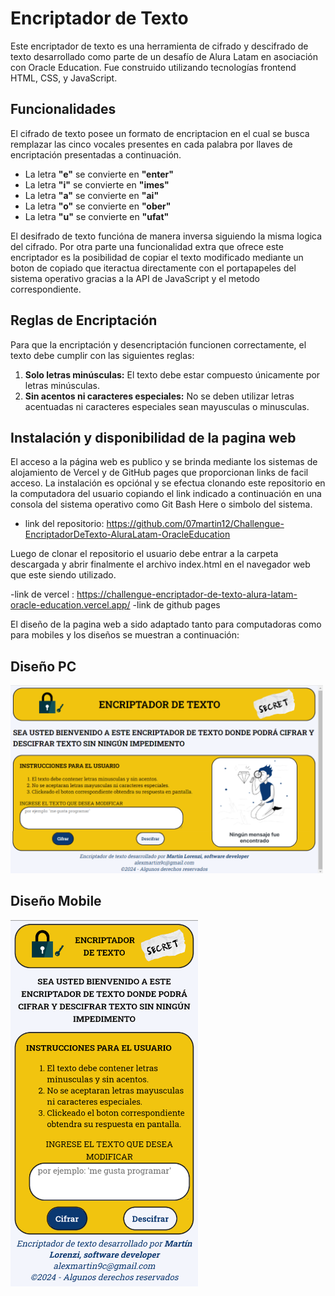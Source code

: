# Encriptador de Texto

Este encriptador de texto es una herramienta de cifrado y descifrado de texto desarrollado como parte de un desafío de Alura Latam en asociación con Oracle Education. Fue construido utilizando tecnologías frontend HTML, CSS, y JavaScript.

## Funcionalidades

El cifrado de texto posee un formato de encriptacion en el cual se busca remplazar las cinco vocales presentes en cada palabra por llaves de encriptación presentadas a continuación. 

- La letra **"e"** se convierte en **"enter"**
- La letra **"i"** se convierte en **"imes"**
- La letra **"a"** se convierte en **"ai"**
- La letra **"o"** se convierte en **"ober"**
- La letra **"u"** se convierte en **"ufat"**

El desifrado de texto funcióna de manera inversa siguiendo la misma logica del cifrado. Por otra parte una funcionalidad extra que ofrece este encriptador es la posibilidad de copiar el texto modificado mediante un boton de copiado que iteractua directamente con el portapapeles del sistema operativo gracias a la API de JavaScript y el metodo correspondiente. 

## Reglas de Encriptación

Para que la encriptación y desencriptación funcionen correctamente, el texto debe cumplir con las siguientes reglas:

1. **Solo letras minúsculas:** El texto debe estar compuesto únicamente por letras minúsculas.
2. **Sin acentos ni caracteres especiales:** No se deben utilizar letras acentuadas ni caracteres especiales sean mayusculas o minusculas.

## Instalación y disponibilidad de la pagina web

El acceso a la página web es publico y se brinda mediante los sistemas de alojamiento de Vercel y de GitHub pages que proporcionan links de facil acceso. La instalación es opciónal y se efectua clonando este repositorio en la computadora del usuario copiando el link indicado a continuación en una consola del sistema operativo como Git Bash Here o simbolo del sistema. 

- link del repositorio: https://github.com/07martin12/Challengue-EncriptadorDeTexto-AluraLatam-OracleEducation

Luego de clonar el repositorio el usuario debe entrar a la carpeta descargada y abrir finalmente el archivo index.html en el navegador web que este siendo utilizado. 

-link de vercel : https://challengue-encriptador-de-texto-alura-latam-oracle-education.vercel.app/
-link de github pages

El diseño de la pagina web a sido adaptado tanto para computadoras como para mobiles y los diseños se muestran a continuación:

## Diseño PC
<img src="diseños/diseñoPc.png" alt="Diseño en Pc" width="500" />

## Diseño Mobile
<img src="diseños/diseñoMobile.png" alt="Diseño en Móvil" width="300" />

